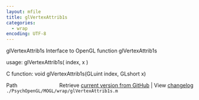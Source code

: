 ```yaml
---
layout: mfile
title: glVertexAttrib1s
categories:
  - wrap
encoding: UTF-8
---
```


glVertexAttrib1s  Interface to OpenGL function glVertexAttrib1s  

usage:  glVertexAttrib1s( index, x )  

C function:  void glVertexAttrib1s(GLuint index, GLshort x)  


<div class="code_header" style="text-align:right;">
  <span style="float:left;">Path&nbsp;&nbsp;</span> <span class="counter">Retrieve <a href=
  "https://raw.github.com/Psychtoolbox-3/Psychtoolbox-3/beta/./PsychOpenGL/MOGL/wrap/glVertexAttrib1s.m">current version from GitHub</a> | View <a href=
  "https://github.com/Psychtoolbox-3/Psychtoolbox-3/commits/beta/./PsychOpenGL/MOGL/wrap/glVertexAttrib1s.m">changelog</a></span>
</div>
<div class="code">
  <code>./PsychOpenGL/MOGL/wrap/glVertexAttrib1s.m</code>
</div>

